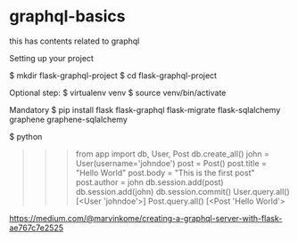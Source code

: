 # graphql-basics
this has contents related to graphql


Setting up your project


$ mkdir flask-graphql-project
$ cd flask-graphql-project

Optional step:
$ virtualenv venv
$ source venv/bin/activate

Mandatory 
$ pip install flask flask-graphql flask-migrate flask-sqlalchemy graphene graphene-sqlalchemy



$ python
>>> from app import db, User, Post
>>> db.create_all()
>>> john = User(username='johndoe')
>>> post = Post()
>>> post.title = "Hello World"
>>> post.body = "This is the first post"
>>> post.author = john
>>> db.session.add(post)
>>> db.session.add(john)
>>> db.session.commit()
>>> User.query.all()
[<User 'johndoe'>]
>>> Post.query.all()
[<Post 'Hello World'>




https://medium.com/@marvinkome/creating-a-graphql-server-with-flask-ae767c7e2525
